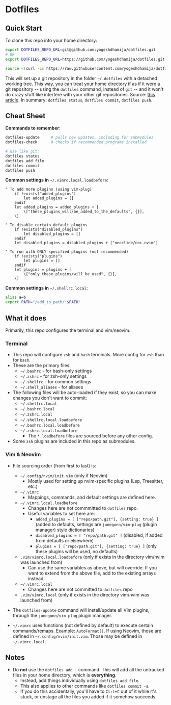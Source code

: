 # Dotfiles

## Quick Start

To clone this repo into your home directory:

```bash
export DOTFILES_REPO_URL=git@github.com:yogeshdhamija/dotfiles.git
# OR
export DOTFILES_REPO_URL=https://github.com/yogeshdhamija/dotfiles.git

source <(curl -Ls https://raw.githubusercontent.com/yogeshdhamija/dotfiles/master/dotfile-scripts/setup-dotfiles-environment.sh)
```

This will set up a git repository in the folder `~/.dotfiles` with a detached working tree. This way, you can treat your home directory if as if it were a git repository -- using the `dotfiles` command, instead of `git` -- and it won't do crazy stuff like interfere with your other git repositories. Source: [this article](https://developer.atlassian.com/blog/2016/02/best-way-to-store-dotfiles-git-bare-repo/). In summary: `dotfiles status`, `dotfiles commit`, `dotfiles push`.

## Cheat Sheet

**Commands to remember**:
```bash
dotfiles-update     # pulls new updates, including for submodules
dotfiles-check      # checks if recommended programs installed

# use like git:
dotfiles status
dotfiles add file
dotfiles commit
dotfiles push
```

**Common settings in** `~/.vimrc.local.loadbefore`:
```viml
" To add more plugins (using vim-plug)
    if !exists("added_plugins")
        let added_plugins = []
    endif
    let added_plugins = added_plugins + [
        \["these_plugins_will/be_added_to_the_defaults", {}],
    \]

" To disable certain default plugins
    if !exists("disabled_plugins")
        let disabled_plugins = []
    endif
    let disabled_plugins = disabled_plugins + ["neoclide/coc.nvim"]

" To run with ONLY specified plugins (not recommended)
    if !exists("plugins")
        let plugins = []
    endif
    let plugins = plugins + [
        \["only_these_plugins/will_be_used", {}],
    \]
```

**Common settings in** `~/.shellrc.local`:
```bash
alias a=b
export PATH="/add_to_path/:$PATH"
```

## What it does

Primarily, this repo configures the terminal and vim/neovim.

### Terminal

- This repo will configure `zsh` and `bash` terminals. More config for `zsh` than for `bash`.
- These are the primary files:
    - `~/.bashrc` - for bash-only settings
    - `~/.zshrc` - for zsh-only settings
    - `~/.shellrc` - for common settings
    - `~/.shell_aliases` - for aliases
- The following files will be auto-loaded if they exist, so you can make changes you don't want to commit:
    - `~/.shellrc.local`
    - `~/.bashrc.local`
    - `~/.zshrc.local`
    - `~/.shellrc.local.loadbefore`
    - `~/.bashrc.local.loadbefore`
    - `~/.zshrc.local.loadbefore`
        - The `*.loadbefore` files are sourced before any other config.
- Some `zsh` plugins are included in this repo as submodules.

### Vim & Neovim

- File sourcing order (from first to last) is:
    - `~/.config/nvim/init.vim` (only if Neovim)
        - Mostly used for setting up nvim-specific plugins (Lsp, Treesitter, etc.)
    - `~/.vimrc`
        - Mappings, commands, and default settings are defined here.
    - `~/.vimrc.local.loadbefore`
        - Changes here are not commmitted to `dotfiles` repo.
        - Useful variables to set here are:
            - `added_plugins = [ ["repo/path.git"], {setting: true} ]` (added to defaults, settings are `junegunn/vim-plug` (plugin manager) style dictionaries)
            - `disabled_plugins = [ "repo/path.git" ]` (disabled, if added from defaults or elsewhere)
            - `plugins = [ ["repo/path.git"], {setting: true} ]` (only these plugins will be used, no defaults)
    - `.vim/vimrc.local.loadbefore` (only if exists in the directory vim/nvim was launched from)
        - Can use the same variables as above, but will override. If you want to extend from the above file, add to the existing arrays instead.
    - `~/.vimrc.local`
        - Changes here are not committed to `dotfiles` repo
    - `.vim/vimrc.local` (only if exists in the directory vim/nvim was launched from)

- The `dotfiles-update` command will install/update all Vim plugins, through the `junegunn/vim-plug` plugin manager.

- `~/.vimrc` uses functions (not defined by default) to execute certain commands/remaps. Example: `AutoFormat()`. If using Neovim, those are defined in `~/.config/nvim/init.vim`. Those may be defined in `~/.vimrc.local`.

## Notes

- Do **not** use the `dotfiles add .` command. This will add all the untracked files in your home directory, which is **everything**.
    - Instead, add things individually using `dotfiles add file`.
    - This also applies to other commands like `dotfiles commit -a`.
    - If you do this accidentally, you'll have to `Ctrl+C` out of it while it's stuck, or unstage all the files you added if it somehow succeeds.
